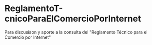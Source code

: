 # ReglamentoT-cnicoParaElComercioPorInternet
Para discusiàon y aporte a la consulta del "Reglamento Técnico para el Comercio por Internet"
